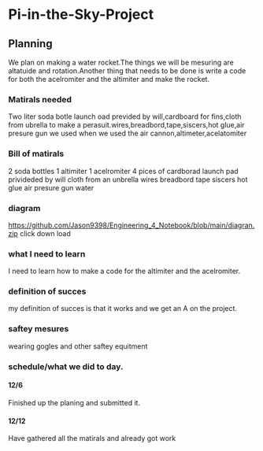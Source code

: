 # Pi-in-the-Sky-Project
## Planning
We plan on making a water rocket.The things we will be mesuring are altatuide and rotation.Another thing that needs to be done is write a code for both the acelromiter and the altimiter and make the rocket. 
### Matirals needed 
Two liter soda botle launch oad previded by will,cardboard for fins,cloth from ubrella to make a perasuit.wires,breadbord,tape,siscers,hot glue,air presure gun we used when we used the air cannon,altimeter,acelatomiter 
### Bill of matirals 
2 soda bottles
1 altimiter
1 acelromiter
4 pices of cardborad
launch pad privideded by will
cloth from an unbrella
wires
breadbord
tape
siscers
hot glue
air presure gun
water
### diagram
https://github.com/Jason9398/Engineering_4_Notebook/blob/main/diagran.zip
click down load
### what I need to learn
I need to learn how to make a code for the altimiter and the acelromiter.

### definition of succes
my definition of succes is that it works and we get an A on the project.
### saftey mesures
wearing gogles and other saftey equitment
### schedule/what we did to day.
#### 12/6
Finished up the planing and submitted it.

#### 12/12
Have gathered all the matirals and already got work





































































